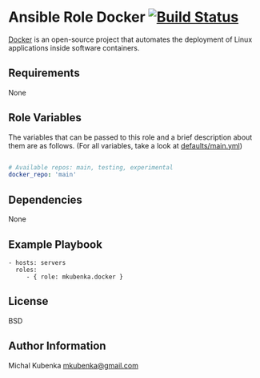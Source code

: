 # Ansible Role Docker [![Build Status](https://travis-ci.org/mkubenka/ansible-role-docker.svg?branch=master)](https://travis-ci.org/mkubenka/ansible-role-docker)

[Docker](https://www.docker.com/) is an open-source project that automates the deployment of Linux applications inside software containers.

## Requirements

None

## Role Variables

The variables that can be passed to this role and a brief description about
them are as follows. (For all variables, take a look at [defaults/main.yml](defaults/main.yml))

```yaml

# Available repos: main, testing, experimental
docker_repo: 'main'

```

## Dependencies

None

## Example Playbook

    - hosts: servers
      roles:
         - { role: mkubenka.docker }

## License

BSD

## Author Information

Michal Kubenka <mkubenka@gmail.com>
